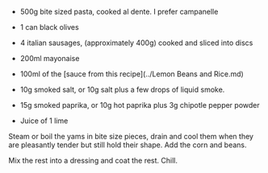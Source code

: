 - 500g bite sized pasta, cooked al dente. I prefer campanelle
- 1 can black olives
- 4 italian sausages, (approximately 400g) cooked and sliced into discs
- 200ml mayonaise 
- 100ml of the [sauce from this recipe](../Lemon Beans and Rice.md)



- 10g smoked salt, or 10g salt plus a few drops of liquid smoke.
- 15g smoked paprika, or 10g hot paprika plus 3g chipotle pepper powder
- Juice of 1 lime

Steam or boil the yams in bite size pieces, drain and cool them when they are pleasantly tender but still hold their shape. Add the corn and beans.

Mix the rest into a dressing and coat the rest. Chill.


